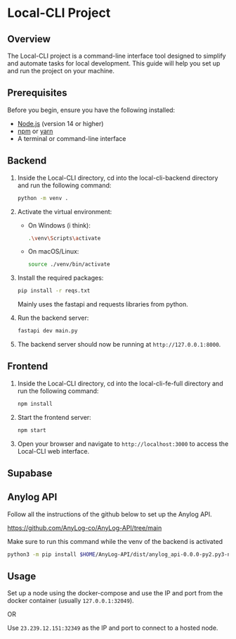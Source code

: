 # Local-CLI Project

## Overview

The Local-CLI project is a command-line interface tool designed to simplify and automate tasks for local development. This guide will help you set up and run the project on your machine.

## Prerequisites

Before you begin, ensure you have the following installed:

- [Node.js](https://nodejs.org/) (version 14 or higher)
- [npm](https://www.npmjs.com/) or [yarn](https://yarnpkg.com/)
- A terminal or command-line interface


<!-- ## Installation -->

## Backend

1. Inside the Local-CLI directory, cd into the local-cli-backend directory and run the following command:
    ```bash
    python -m venv .
    ```
2. Activate the virtual environment:
    - On Windows (i think):
        ```bash
        .\venv\Scripts\activate
        ```
    - On macOS/Linux:
        ```bash
        source ./venv/bin/activate
        ```
3. Install the required packages:
    ```bash
    pip install -r reqs.txt
    ```
    Mainly uses the fastapi and requests libraries from python.

4. Run the backend server:
    ```bash
    fastapi dev main.py
    ```

5. The backend server should now be running at `http://127.0.0.1:8000`.

## Frontend

1. Inside the Local-CLI directory, cd into the local-cli-fe-full directory and run the following command:
    ```bash
    npm install
    ```

2. Start the frontend server:
    ```bash
    npm start
    ```

3. Open your browser and navigate to `http://localhost:3000` to access the Local-CLI web interface.


## Supabase




## Anylog API

Follow all the instructions of the github below to set up the Anylog API.

https://github.com/AnyLog-co/AnyLog-API/tree/main

Make sure to run this command while the venv of the backend is activated

```bash
python3 -m pip install $HOME/AnyLog-API/dist/anylog_api-0.0.0-py2.py3-none-any.whl 
```


## Usage

Set up a node using the docker-compose and use the IP and port from the docker container (usually `127.0.0.1:32049`).

OR 

Use `23.239.12.151:32349` as the IP and port to connect to a hosted node.
